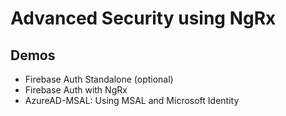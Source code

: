 # Advanced Security using NgRx

## Demos

- Firebase Auth Standalone (optional)
- Firebase Auth with NgRx 
- AzureAD-MSAL: Using MSAL and Microsoft Identity